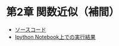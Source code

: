 # 第2章 関数近似（補間）

* [ソースコード](https://github.com/myuuuuun/NumericalCalculation/blob/master/chapter2/chap2.py)
* [Ipython Notebook上での実行結果](https://github.com/myuuuuun/NumericalCalculation/blob/master/chapter2/Chapter2.ipynb)